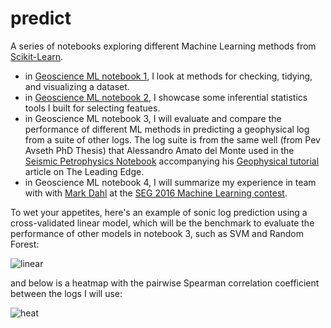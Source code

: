 # predict

A series of notebooks exploring different Machine Learning methods from [Scikit-Learn](http://scikit-learn.org/stable/).

- in [Geoscience ML notebook 1](https://github.com/mycarta/predict/blob/master/Geoscience_ML_notebook_1.ipynb), I look at methods for checking, tidying, and visualizing a dataset.
- in [Geoscience ML notebook 2](https://github.com/mycarta/predict/blob/master/Geoscience_ML_notebook_2.ipynb), I showcase some inferential statistics tools I built for selecting featues.
- in Geoscience ML notebook 3, I will evaluate and compare the performance of different ML methods in predicting a geophysical log from a suite of other logs. The log suite is from the same well (from Pev Avseth PhD Thesis) that Alessandro Amato del Monte used in the 
[Seismic Petrophysics Notebook](https://github.com/seg/tutorials/blob/master/1506_Seismic_petrophysics_2/Seismic_petrophysics_2.ipynb) accompanying his [Geophysical tutorial](http://library.seg.org/doi/abs/10.1190/tle34040440.1) article on The Leading Edge.
- in Geoscience ML notebook 4, I will summarize my experience in team with with [Mark Dahl](https://github.com/dahlmb) at the [SEG 2016 Machine Learning contest](https://github.com/seg/2016-ml-contest).


 To wet your appetites, here's an example of sonic log prediction using a cross-validated linear model, which will be the benchmark to evaluate the performance of other models in notebook 3, such as SVM and Random Forest:

![linear](https://github.com/mycarta/predict/blob/master/images_4_README/linear_model.png)

and below is a heatmap with the pairwise Spearman correlation coefficient between the logs I will use:
 
![heat](https://github.com/mycarta/predict/blob/master/images_4_README/heatmap.png)



